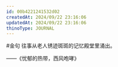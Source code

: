 ```yaml
---
id: 00b4221241532d02
createdAt: 2024/09/22 23:16:06
updatedAt: 2024/09/22 23:16:06
thinoType: JOURNAL
---
```

#金句 往事从老人锈迹斑斑的记忆殿堂里涌出。

——《忧郁的热带，西风咆哮》